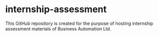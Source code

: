 # internship-assessment
This GitHub repository is created for the purpose of hosting internship assessment materials of Business Automation Ltd.
